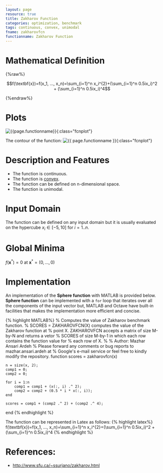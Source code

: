 ```yaml
---
layout: page
resource: true
title: Zakharov Function
categories: optimization, benchmark
tags: continuous, convex, unimodal
fname: zakharovfcn
functionname: Zakharov Function
---
```

<head>
	<script type="text/x-mathjax-config">
	  MathJax.Hub.Config({tex2jax: {inlineMath: [['$','$'], ['\\(','\\)']]}});
	</script>
	<script type="text/javascript" async
	  src="https://cdn.mathjax.org/mathjax/latest/MathJax.js?config=TeX-AMS_CHTML">
	</script>
</head>


# Mathematical Definition

{%raw%}

$$f(\textbf{x})=f(x_1, ..., x_n)=\sum_{i=1}^n x_i^{2}+(\sum_{i=1}^n 0.5ix_i)^2 + (\sum_{i=1}^n 0.5ix_i)^4$$

{%endraw%}

# Plots
![{{page.functionname}}]({{site.baseurl}}/benchmarkfcns/plots/{{page.fname}}.png){:class="fcnplot"}

The contour of the function: 
![{{ page.functionname }}]({{site.baseurl}}/benchmarkfcns/plots/{{page.fname}}_contour.png){:class="fcnplot"}

# Description and Features
* The function is continuous.
* The function is [convex](https://en.wikipedia.org/wiki/Convex_function).
* The function can be defined on n-dimensional space. 
* The function is unimodal.

# Input Domain
The function can be defined on any input domain but it is usually evaluated on the hypercube $x_i \in [-5, 10]$ for $i = 1..n$.

# Global Minima
$f(\textbf{x}^{\ast}) = 0$ at $\textbf{x}^{\ast} = (0, ..., 0)$

# Implementation
An implementation of the **Sphere function** with MATLAB is provided below. **Sphere function** can be implemented with a `for` loop that iterates over all the components of the input vector but, MATLAB and Octave have built-in facilities that makes the implementation more efficient and concise.

{% highlight MATLAB%}
% Computes the value of Zakharov benchmark function.
% SCORES = ZAKHAROVFCN(X) computes the value of the Zakharov function at 
% point X. ZAKHAROVFCN accepts a matrix of size M-by-N and returns a vetor 
% SCORES of size M-by-1 in which each row contains the function value for
% each row of X.
% 
% Author: Mazhar Ansari Ardeh
% Please forward any comments or bug reports to mazhar.ansari.ardeh at
% Google's e-mail service or feel free to kindly modify the repository.
function scores = zakharovfcn(x)

    n = size(x, 2);
    comp1 = 0;
    comp2 = 0;
    
    for i = 1:n
        comp1 = comp1 + (x(:, i) .^ 2);
        comp2 = comp2 + (0.5 * i * x(:, i));
    end
     
    scores = comp1 + (comp2 .^ 2) + (comp2 .^ 4);
end
{% endhighlight %}

The function can be represented in Latex as follows:
{% highlight latex%}
f(\textbf{x})=f(x_1, ..., x_n)=\sum_{i=1}^n x_i^{2}+(\sum_{i=1}^n 0.5ix_i)^2 + (\sum_{i=1}^n 0.5ix_i)^4
{% endhighlight %}

# References:
* http://www.sfu.ca/~ssurjano/zakharov.html